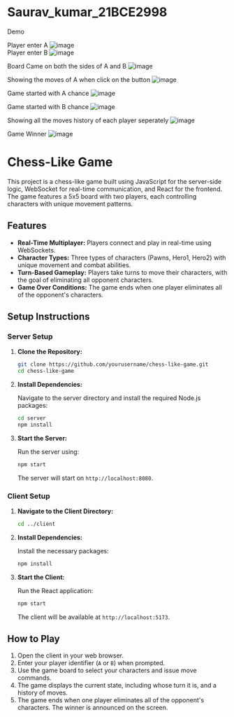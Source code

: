 # Saurav_kumar_21BCE2998
Demo

Player enter A
![image](https://github.com/user-attachments/assets/f89b4b1c-1a8e-4454-a0b7-bec8527b7f97)<br>
Player enter B
![image](https://github.com/user-attachments/assets/45dd3ccc-8221-4930-863e-e23d1d9ffb53)

Board Came on both the sides of A and B
![image](https://github.com/user-attachments/assets/2ca36e5e-9fa9-45d7-9a0a-090a5650b2e4)

Showing the moves of A when click on the button
![image](https://github.com/user-attachments/assets/20f2eaac-bc9f-4e50-9bcf-36ffff3d0a0a)

Game started with A chance
![image](https://github.com/user-attachments/assets/3b46fc04-533a-4c60-bcfb-a0e49bbcb5a3)



Game started with B chance
![image](https://github.com/user-attachments/assets/7f821dd5-366f-47be-b2d1-3777d85579ce)

Showing all the moves history of each player seperately
![image](https://github.com/user-attachments/assets/11fc5970-875f-4546-b854-75362c4660ea)

Game Winner
![image](https://github.com/user-attachments/assets/9112dcd8-ecce-4c4e-8a91-3079be82e4af)















# Chess-Like Game

This project is a chess-like game built using JavaScript for the server-side logic, WebSocket for real-time communication, and React for the frontend. The game features a 5x5 board with two players, each controlling characters with unique movement patterns.

## Features

- **Real-Time Multiplayer:** Players connect and play in real-time using WebSockets.
- **Character Types:** Three types of characters (Pawns, Hero1, Hero2) with unique movement and combat abilities.
- **Turn-Based Gameplay:** Players take turns to move their characters, with the goal of eliminating all opponent characters.
- **Game Over Conditions:** The game ends when one player eliminates all of the opponent's characters.

## Setup Instructions

### Server Setup

1. **Clone the Repository:**

    ```bash
    git clone https://github.com/yourusername/chess-like-game.git
    cd chess-like-game
    ```

2. **Install Dependencies:**

    Navigate to the server directory and install the required Node.js packages:

    ```bash
    cd server
    npm install
    ```

3. **Start the Server:**

    Run the server using:

    ```bash
    npm start
    ```

    The server will start on `http://localhost:8080`.

### Client Setup

1. **Navigate to the Client Directory:**

    ```bash
    cd ../client
    ```

2. **Install Dependencies:**

    Install the necessary packages:

    ```bash
    npm install
    ```

3. **Start the Client:**

    Run the React application:

    ```bash
    npm start
    ```

    The client will be available at `http://localhost:5173`.

## How to Play

1. Open the client in your web browser.
2. Enter your player identifier (`A` or `B`) when prompted.
3. Use the game board to select your characters and issue move commands.
4. The game displays the current state, including whose turn it is, and a history of moves.
5. The game ends when one player eliminates all of the opponent's characters. The winner is announced on the screen.

